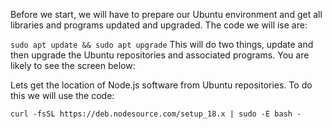 Before we start, we will have to prepare our Ubuntu  environment and get all libraries and programs updated and upgraded. The code we will ise are:

`sudo apt update && sudo apt upgrade`
This will do two things, update and then upgrade the Ubuntu repositories and associated programs.
You are likely to see the screen below:


Lets get the location of Node.js software from Ubuntu repositories.
To do this we will use the code:

`curl -fsSL https://deb.nodesource.com/setup_18.x | sudo -E bash -`
